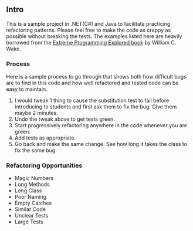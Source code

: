 ## Intro

This is a sample project in .NET(C#) and Java to facilitate practicing refactoring patterns. Please feel free to make the code as crappy as possible without breaking the tests. The examples listed here are heavily borrowed from the [Extreme Programming Explored book](http://www.amazon.com/exec/obidos/ASIN/0201733978/xp123com) by William C. Wake.

### Process

Here is a sample process to go through that shows both how difficult bugs are to find in this code and how well refactored and tested code can be easy to maintain.

1. I would tweak 1 thing to cause the substitution test to fail before introducing to students and first ask them to fix the bug. Give them maybe 2 minutes.
2. Undo the tweak above to get tests green.
3. Start progressively refactoring anywhere in the code whenever you are green.
4. Add tests as appropriate.
5. Go back and make the same change. See how long it takes the class to fix the same bug.

### Refactoring Opportunities

- Magic Numbers
- Long Methods
- Long Class
- Poor Naming
- Empty Catches
- Similar Code
- Unclear Tests
- Large Tests

